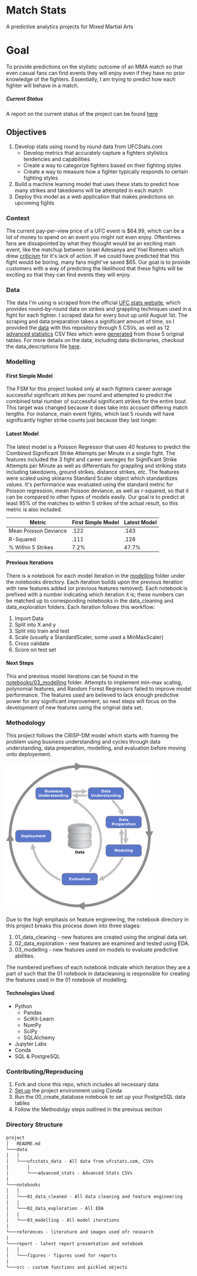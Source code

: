 # Match Stats
A predictive analytics projects for Mixed Martial Arts

# Goal
To provide predictions on the stylistic outcome of an MMA match so that even casual fans can find events they 
will enjoy even if they have no prior knowledge of the fighters. Essentially, I am trying to predict how each
fighter will behave in a match.

##### Current Status
A report on the current status of the project can be found [here](report/match_stats.pdf)

## Objectives
1. Develop stats using round by round data from UFCStats.com
    * Develop metrics that accurately capture a fighters stylistics tendencies and capabilities
    * Create a way to categorize fighters based on their fighting styles
    * Create a way to measure how a fighter typically responds to certain fighting styles
2. Build a machine learning model that uses these stats to predict how many strikes and takedowns will be 
attempted in each match
3. Deploy this model as a web application that makes predictions on upcoming fights

### Context
The current pay-per-view price of a UFC event is $64.99, which can be a lot of money to spend on an event you 
might not even enjoy. Oftentimes fans are dissapointed by what they thought would be an exciting main event, 
like the matchup between Israel Adesanya and Yoel Romero which drew [criticism](https://talksport.com/sport/mma/679619/dana-white-ufc-248-adesanya-romero/) 
for it's lack of action. If we could have predicted that this fight would be boring, many fans might've saved 
$65. Our goal is to provide customers with a way of predicting the likelihood that these fights will be exciting 
so that they can find events they will enjoy.

### Data
The data I'm using is scraped from the official [UFC stats website](http://www.ufcstats.com/statistics/events/completed),
which provides round-by-round data on strikes and grappling techniques used in a fight for each fighter. I scraped data
for every bout up until August 1st. The scraping and data preparation takes a significant amount of time, so I provided 
the [data](data/ufcstats_data) with this repository through 5 CSVs, as well as 12 [advanced statistics](data/ufcstats_data/advanced_stats) 
CSV files which were [generated](notebooks/01_data_cleaning/07c_advanced_statistics_by_round.ipynb) from those 5 original tables.
For more details on the data, including data dictionaries, checkout the data_descriptions file [here](data_description.md).

### Modelling
#### First Simple Model
The FSM for this project looked only at each fighters career average successful significant strikes per round and attempted
to predict the combined total number of successful significant strikes for the entire bout. This target was changed because
it does take into account differing match lengths. For instance, main event fights, which last 5 rounds will have significantly
higher strike counts just because they last longer.


#### Latest Model
The latest model is a Poisson Regressor that uses 40 features to predict the Combined Significant Strike Attempts per 
Minute in a single fight. The features included the 3 fight and career averages for Significant Strike Attempts per 
Minute as well as differentials for grappling and striking stats including takedowns, ground strikes, distance strikes,
etc. The features were scaled using sklearns Standard Scaler object which standardizes values. It's performance was 
evaluated using the standard metric for Poisson regression, mean Poisson deviance, as well as r-squared, so that it 
can be compared to other types of models easily. Our goal is to predict at least 95% of the matches to within 5 strikes 
of the actual result, so this metric is also included.

Metric|First Simple Model|Latest Model
------|------------------|------------
Mean Poisson Deviance|.122|.143
R-Squared|.111|.128
% Within 5 Strikes|7.2%|47.7%

#### Previous Iterations
There is a notebook for each model iteration in the [modelling](notebooks/03_modelling) folder under the notebooks directory.
Each iteration builds upon the previous iteration with new features added (or previous features removed). Each notebook
is prefixed with a number indicating which iteration it is; these numbers can be matched up to corresponding notebooks
in the data_cleaning and data_exploration folders. Each iteration follows this workflow:
1. Import Data
2. Split into X and y
3. Split into train and test
4. Scale (usually a StandardScaler, some used a MinMaxScaler)
5. Cross validate
6. Score on test set


#### Next Steps
This and previous model iterations can be found in the [notebooks/03_modelling](notebooks_03_modelling) folder. Attempts 
to implement min-max scaling, polynomial features, and Random Forest Regressors failed to improve model performance. 
The features used are believed to lack enough predictive power for any significant improvement, so next steps will focus
on the development of new features using the original data set.

### Methodology
This project follows the CRISP-DM model which starts with framing the problem using business understanding and cycles through
data understanding, data preperation, modelling, and evaluation before moving onto deployement.

<img src=references/CRISPDM_Process_Diagram.png width=400>

Due to the high emphasis on feature engineering, the notebook directory in this project breaks this process down into three stages:
1. 01_data_cleaning - new features are created using the original data set.
2. 02_data_exploration - new features are examined and tested using EDA.
3. 03_modelling - new features used on models to evaluate predictive abilities.

The numbered prefixes of each notebook indicate which iteration they are a part of such that the 01 notebook in datacleaning
is responsible for creating the features used in the 01 notebook of modelling.

#### Technologies Used
- Python
   - Pandas
   - SciKit-Learn
   - NumPy
   - SciPy
   - SQLAlchemy
- Jupyter Labs
- Conda
- SQL & PostgreSQL

### Contributing/Reproducing
1. Fork and clone this repo, which includes all necessary data
2. [Set up](https://docs.conda.io/projects/conda/en/latest/user-guide/tasks/manage-environments.html) the project environment using Conda
3. Run the 00_create_database notebook to set up your PostgreSQL data tables
4. Follow the Methodolgy steps outlined in the previous section

### Directory Structure
```
project
│   README.md 
└───data
│   │
│   └───ufcstats_data - All data from ufcstats.com, CSVs
│       │ 
│       └───advanced_stats - Advanced Stats CSVs
|
└───notebooks
│   │
│   └───01_data_cleaned - All data cleaning and feature engineering
│   │ 
│   └───02_data_exploration - All EDA
│   |
│   └───03_modelling - All model iterations
|           
└───references - literature and images used ofr research
|
└───report - latest report presentation and notebook
│   │
│   └───figures - figures used for reports
|
└───src - custom functions and pickled objects
```
